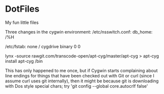 # DotFiles
My fun little files

Three changes in the cygwin environment: 
  /etc/nsswitch.conf:
  db_home: /%H
  
  /etc/fstab:
  none / cygdrive binary 0 0
  
  lynx -source rawgit.com/transcode-open/apt-cyg/master/apt-cyg > apt-cyg
  install apt-cyg /bin

This has only happened to me once, but if Cygwin starts complaining about line endings for things that have been checked out with Git or curl (since I assume curl uses git internally), then it might be because git is downloading with Dos style special chars; try 'git config --global core.autocrlf false'
